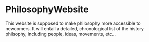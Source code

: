 # PhilosophyWebsite

This website is supposed to make philosophy more accessible to newcomers. It will entail a detailed, chronological list of the history philsophy, including people, ideas, movements, etc...
